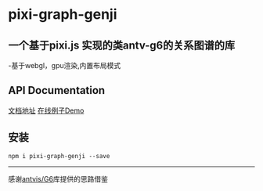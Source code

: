 # pixi-graph-genji

## 一个基于pixi.js 实现的类antv-g6的关系图谱的库
-基于webgl，gpu渲染,内置布局模式

## API Documentation
[文档地址](https://724493602.github.io/docs/)
[在线例子Demo](https://724493602.github.io/demo/simple-graph.html)
## 安装
```shell
npm i pixi-graph-genji --save
```


___
感谢[antvis/G6](https://github.com/antvis/G6)库提供的思路借鉴